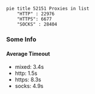 
```mermaid
pie title 52151 Proxies in list
    "HTTP" : 22976
    "HTTPS": 6677
    "SOCKS" : 28404
```

### Some Info
#### Average Timeout

- mixed: 3.4s
- http: 1.5s
- https: 8.3s
- socks: 4.9s
